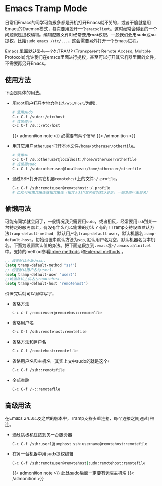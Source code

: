# Emacs Tramp Mode


日常用Emacs的同学可能很多都是开机打开Emacs就不关的，或者干脆就是用Emacs的Daemon模式，每次要用就开一个`emacsclient`。这时经常会碰到的一个问题就是提权编辑。编辑配置文件时经常要用root权限。一般我们会用sudo或su提权，比始`sudo emacs /etc/...`，这会需要另外打开一个Emacs进程。

Emacs 里面默认带有一个包TRAMP (Transparent Remote Access, Multiple Protocols)允许我们在emacs里面进行提权，甚至可以打开其它机器里面的文件，不需要再另开Emacs。

## 使用方法

下面是具体的用法。

* 用root用户打开本地文件(以`/etc/host`/为例)。

  ```bash
  # 使用sudo
  C-x C-f /sudo::/etc/host
  # 或使用su
  C-x C-f /su::/etc/host
  ```

  {{< admonition note >}}
  必需要有两个冒号
  {{< /admonition >}}

* 用其它用户`otheruser`打开本地文件`/home/otheruser/otherfile`。

  ```bash
  # 使用su
  C-x C-f /su:otheruser@localhost:/home/otheruser/otherfile
  # 或使用sudo
  C-x C-f /sudo:otheruser@localhost:/home/otheruser/otherfile
  ```

* 通过SSH打开其它机器`remotehost`上的文件`~/.profile`。

  ```bash
  C-x C-f /ssh:remoteuser@remotehost:~/.profile
  # 此处可用绝对路径或相对路径（相对于ssh登录后的默认目录，一般为用户主目录）
  ```

## 偷懒用法

可能有同学就会问了，一般情况我只需要用`sudo`，或者相反，经常要用`ssh`到某一台特定的服务器上，有没有什么可以偷懒的办法？有的！Tramp支持设置默认方法`tramp-default-method`，默认用户名`tramp-default-user`，默认机器名`tramp-default-host`。初始设置中默认方法为`scp`, 默认用户名为空，默认机器名为本机名。下面为设置默认值的办法。把下面这段加到`.emacs`或`~/.emacs.d/init.el`中。支持的method参看[Inline methods](https://www.gnu.org/software/emacs/manual/html_node/tramp/Inline-methods.html#Inline-methods) 和[External methods](https://www.gnu.org/software/emacs/manual/html_node/tramp/External-methods.html#External-methods) 。

```lisp
;; 设置默认方法为ssh.
(setq tramp-default-method "ssh")
;; 设置默认用户名为user1.
(setq tramp-default-user "user1")
;;设置默认主机名为remotehost.
(setq tramp-default-host "remotehost")
```

设置完后就可以用缩写了。

* 省略方法

  ```bash
  C-x C-f /remoteuser@remotehost:remotefile
  ```

* 省略用户名

  ```bash
  C-x C-f /ssh:remotehost:remotefile
  ```

* 省略方法和用户名

  ```bash
  C-x C-f /remotehost:remotefile
  ```

* 省略用户名和主机名（其实上文中sudo的就是这个）

  ```bash
  C-x C-f /ssh::remotefile
  ```

* 全部省略

  ```bash
  C-x C-f /-::remotefile
  ```

## 高级用法

在Emacs 24.3以及之后的版本中，Tramp支持多重连接，每个连接之间通过`|`相连。

* 通过跳板机连接到另一台服务器

  ```bash
  C-x C-f /ssh:user1@jumphost|ssh:username@remotehost:remotefile
  ```

* 在另一台机器中用sudo提权编辑

  ```bash
  C-x C-f /ssh:remoteuser@remotehost|sudo:remotehost:remotefile
  ```

  {{< admonition note >}}
  此处sudo后面一定要有远端主机名
  {{< /admonition >}}

